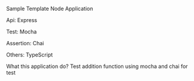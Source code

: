 Sample Template Node Application

Api:
Express

Test:
Mocha

Assertion:
Chai

Others:
TypeScript

What this application do?
Test addition function using mocha and chai for test
